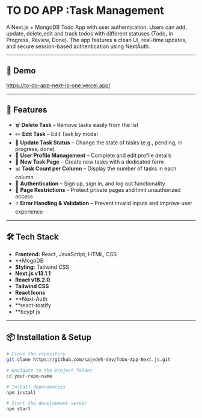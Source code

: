 #  TO DO APP :Task Management
A Next.js + MongoDB Todo App with user authentication. Users can add, update, delete,edit and track todos with different statuses (Todo, In Progress, Review, Done). The app features a clean UI, real-time updates, and secure session-based authentication using NextAuth.

 

---
## 🚀 Demo
https://to-do-app-next-js-one.vercel.app/

---

## 🚀 Features

- 🗑️ **Delete Task** – Remove tasks easily from the list
- ✏️ **Edit Task** – Edit Task by modal
- 🔄 **Update Task Status** – Change the state of tasks (e.g., pending, in progress, done)  
- 👤 **User Profile Management** – Complete and edit profile details  
- 📝 **New Task Page** – Create new tasks with a dedicated form  
- 📊 **Task Count per Column** – Display the number of tasks in each column  
- 🔐 **Authentication** – Sign up, sign in, and log out functionality  
- 🚫 **Page Restrictions** – Protect private pages and limit unauthorized access    
- ⚡ **Error Handling & Validation** – Prevent invalid inputs and improve user experience  

---

## 🛠️ Tech Stack

- **Frontend:** React, JavaScript, HTML, CSS  
 - **MogoDB  
- **Styling:** Tailwind CSS 
- **Next.js v13.1.1**  
- **React v18.2.0**  
- **Tailwind CSS**  
- **React Icons**  
- **Next-Auth
- **react-tostify
- **bcypt js

---

## 📦 Installation & Setup

```bash
# Clone the repository
git clone https://github.com/sajedeh-dev/ToDo-App-Next.js.git

# Navigate to the project folder
cd your-repo-name

# Install dependencies
npm install

# Start the development server
npm start



